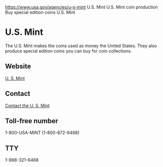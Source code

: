 

https://www.usa.gov/agencies/u-s-mint
U.S. Mint
U.S. Mint coin production
Buy special edition coins U.S. Mint

U.S. Mint
=========

The U.S. Mint makes the coins used as money the United States. They also produce special edition coins you can buy for coin collections.

Website
-------

[U. S. Mint](https://www.usmint.gov)

Contact
-------

[Contact the U. S. Mint](https://catalog.usmint.gov/customer-service/contact-us.html)

Toll-free number
----------------

1-800-USA-MINT (1-800-872-6468)

TTY
---

1-888-321-6468

